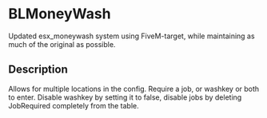 # BLMoneyWash
Updated esx_moneywash system using FiveM-target, while maintaining as much of the original as possible.


## Description

Allows for multiple locations in the config. Require a job, or washkey or both to enter. Disable washkey by setting it to false, disable jobs by deleting JobRequired completely from the table.
